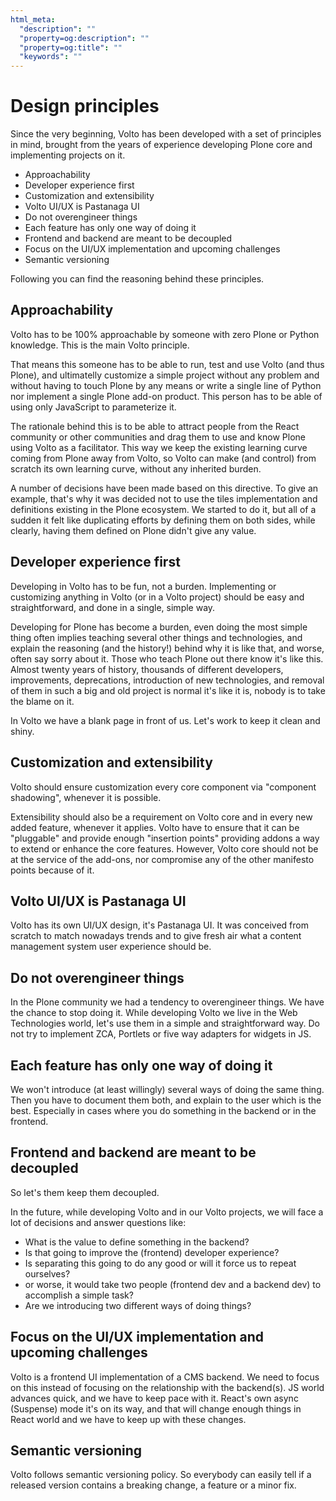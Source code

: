 ```yaml
---
html_meta:
  "description": ""
  "property=og:description": ""
  "property=og:title": ""
  "keywords": ""
---
```


# Design principles

Since the very beginning, Volto has been developed with a set of principles in mind,
brought from the years of experience developing Plone core and implementing projects on
it.

- Approachability
- Developer experience first
- Customization and extensibility
- Volto UI/UX is Pastanaga UI
- Do not overengineer things
- Each feature has only one way of doing it
- Frontend and backend are meant to be decoupled
- Focus on the UI/UX implementation and upcoming challenges
- Semantic versioning

Following you can find the reasoning behind these principles.

## Approachability

Volto has to be 100% approachable by someone with zero Plone or Python knowledge. This
is the main Volto principle.

That means this someone has to be able to run, test and use Volto (and thus Plone), and
ultimatelly customize a simple project without any problem and without having to touch
Plone by any means or write a single line of Python nor implement a single Plone add-on
product. This person has to be able of using only JavaScript to parameterize it.

The rationale behind this is to be able to attract people from the React community or
other communities and drag them to use and know Plone using Volto as a facilitator. This
way we keep the existing learning curve coming from Plone away from Volto, so Volto can
make (and control) from scratch its own learning curve, without any inherited burden.

A number of decisions have been made based on this directive. To give an example, that's
why it was decided not to use the tiles implementation and definitions existing in the
Plone ecosystem. We started to do it, but all of a sudden it felt like duplicating
efforts by defining them on both sides, while clearly, having them defined on Plone
didn't give any value.

## Developer experience first

Developing in Volto has to be fun, not a burden. Implementing or customizing anything in
Volto (or in a Volto project) should be easy and straightforward, and done in a single,
simple way.

Developing for Plone has become a burden, even doing the most simple thing often implies
teaching several other things and technologies, and explain the reasoning (and the
history!) behind why it is like that, and worse, often say sorry about it. Those who
teach Plone out there know it's like this. Almost twenty years of history, thousands of
different developers, improvements, deprecations, introduction of new technologies, and
removal of them in such a big and old project is normal it's like it is, nobody is to
take the blame on it.

In Volto we have a blank page in front of us. Let's work to keep it clean and shiny.

## Customization and extensibility

Volto should ensure customization every core component via "component shadowing",
whenever it is possible.

Extensibility should also be a requirement on Volto core and in every new added feature,
whenever it applies. Volto have to ensure that it can be "pluggable" and provide enough
"insertion points" providing addons a way to extend or enhance the core features.
However, Volto core should not be at the service of the add-ons, nor compromise any of
the other manifesto points because of it.

## Volto UI/UX is Pastanaga UI

Volto has its own UI/UX design, it's Pastanaga UI. It was conceived from scratch to
match nowadays trends and to give fresh air what a content management system user
experience should be.

## Do not overengineer things

In the Plone community we had a tendency to overengineer things. We have the chance to
stop doing it. While developing Volto we live in the Web Technologies world, let's use
them in a simple and straightforward way. Do not try to implement ZCA, Portlets or five
way adapters for widgets in JS.

## Each feature has only one way of doing it

We won't introduce (at least willingly) several ways of doing the same thing. Then you
have to document them both, and explain to the user which is the best. Especially in
cases where you do something in the backend or in the frontend.

## Frontend and backend are meant to be decoupled

So let's them keep them decoupled.

In the future, while developing Volto and in our Volto projects, we will face a lot of
decisions and answer questions like:

- What is the value to define something in the backend?
- Is that going to improve the (frontend) developer experience?
- Is separating this going to do any good or will it force us to repeat ourselves?
- or worse, it would take two people (frontend dev and a backend dev) to accomplish a simple task?
- Are we introducing two different ways of doing things?

## Focus on the UI/UX implementation and upcoming challenges

Volto is a frontend UI implementation of a CMS backend. We need to focus on this instead
of focusing on the relationship with the backend(s). JS world advances quick, and we
have to keep pace with it. React's own async (Suspense) mode it's on its way, and that
will change enough things in React world and we have to keep up with these changes.

## Semantic versioning

Volto follows semantic versioning policy. So everybody can easily tell if a released
version contains a breaking change, a feature or a minor fix.
